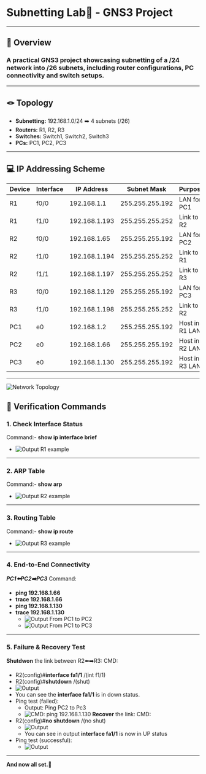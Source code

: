 # Subnetting Lab🧪 - GNS3 Project
--------------
## 📌 Overview
### A practical GNS3 project showcasing subnetting of a /24 network into /26 subnets, including router configurations, PC connectivity and switch setups.
---
## 🪢 Topology
- **Subnetting:** 192.168.1.0/24 ➡️ 4 subnets (/26)
- **Routers:** R1, R2, R3
- **Switches:** Switch1, Switch2, Switch3
- **PCs:** PC1, PC2, PC3
---

## 💻 IP Addressing Scheme

| Device | Interface |     IP Address     |   Subnet Mask   |     Purpose     |
|--------| --------- | ------------------ | --------------- | --------------- |
|   R1   |    f0/0   |   192.168.1.1      | 255.255.255.192 |   LAN for PC1   |
|   R1   |    f1/0   |   192.168.1.193    | 255.255.255.252 |   Link to R2    |
|   R2   |    f0/0   |   192.168.1.65     | 255.255.255.192 |   LAN for PC2   |
|   R2   |    f1/0   |   192.168.1.194    | 255.255.255.252 |   Link to R1    |
|   R2   |    f1/1   |   192.168.1.197    | 255.255.255.252 |   Link to R3    |
|   R3   |    f0/0   |   192.168.1.129    | 255.255.255.192 |   LAN for PC3   |
|   R3   |    f1/0   |   192.168.1.198    | 255.255.255.252 |   Link to R2    |
|   PC1  |    e0     |   192.168.1.2      | 255.255.255.192 |  Host in R1 LAN |
|   PC2  |    e0     |   192.168.1.66     | 255.255.255.192 |  Host in R2 LAN |
|   PC3  |    e0     |   192.168.1.130    | 255.255.255.192 |  Host in R3 LAN |

---
![Network Topology](../Screenshots/Screenshot%202025-09-16%20193617.png)

## 🔎 Verification Commands
### 1. Check Interface Status
Command:- **show ip interface brief**
- ![Output R1 example](../Screenshots/Screenshot%202025-09-16%20194315.png)


----
### 2. ARP Table
Command:- **show arp**
- ![Output R2 example](../Screenshots/Screenshot%202025-09-16%20194404.png)

---
### 3. Routing Table
Command:- **show ip route**
- ![Output R3 example](../Screenshots/Screenshot%202025-09-16%20195719.png)

 ---

 ### 4. End-to-End Connectivity
 ***PC1⬅️PC2➡️PC3***
Command:
- **ping 192.168.1.66**
- **trace 192.168.1.66**
- **ping 192.168.1.130**
- **trace 192.168.1.130**
  - ![Output From PC1 to PC2](../Screenshots/Screenshot%202025-09-16%20200010.png)
  - ![Output From PC1 to PC3](../Screenshots/Screenshot%202025-09-16%20200136.png)

---
### 5. Failure & Recovery Test
**Shutdwon** the link between R2⬅️➡️R3:
CMD:
- R2(config)#**interface fa1/1** /(int f1/1)
- R2(config)#**shutdown** /(shut)
- ![Output](../Screenshots/Screenshot%202025-09-16%20200604.png)
 - You can see the **interface fa1/1** is in down status. 
- Ping test (failed):
     - Output: Ping PC2 to Pc3
     - ![CMD: ping 192.168.1.130](../Screenshots/Screenshot%202025-09-16%20222919.png)
**Recover** the link:
CMD:
- R2(config)#**no shutdown** /(no shut)
  - ![Output](../Screenshots/Screenshot%202025-09-16%20200708.png)
  - You can see in output **interface fa1/1** is now in UP status
- Ping test (successful):
  - ![Output](../Screenshots/Screenshot%202025-09-16%20223034.png)
---

   **And now all set.**👋


